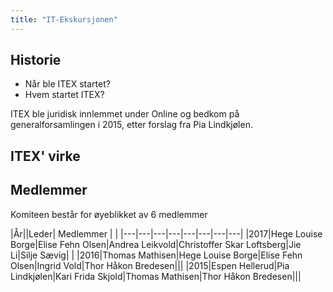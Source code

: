 ```yaml
---
title: "IT-Ekskursjonen"
---
```


Historie
--------

* Når ble ITEX startet?
* Hvem startet ITEX?

ITEX ble juridisk innlemmet under Online og bedkom på generalforsamlingen i 2015, etter forslag fra Pia Lindkjølen.

ITEX' virke
-----------------


Medlemmer
---------

Komiteen består for øyeblikket av 6 medlemmer

|År||Leder|      Medlemmer      |  |
|---|---|---|---|---|---|---|---|
|2017|Hege Louise Borge|Elise Fehn Olsen|Andrea Leikvold|Christoffer Skar Loftsberg|Jie Li|Silje Sævig| |
|2016|Thomas Mathisen|Hege Louise Borge|Elise Fehn Olsen|Ingrid Vold|Thor Håkon Bredesen|||
|2015|Espen Hellerud|Pia Lindkjølen|Kari Frida Skjold|Thomas Mathisen|Thor Håkon Bredesen|||